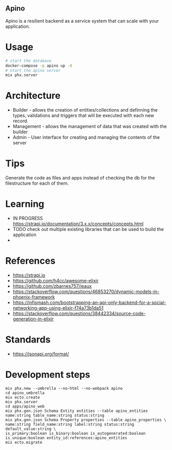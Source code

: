 Apino
-----

Apino is a resilient backend as a service system that can scale with your application.

Usage
=====

  ```bash
  # start the database
  docker-compose -p apino up -d
  # start the apino server
  mix phx.server
  ```

Architecture
============

- Builder - allows the creation of entities/collections and definning the types, 
  validations and triggers that will be executed with each new record.
- Management - allows the management of data that was created with the builder
- Admin - User interface for creating and managing the contents of the server

Tips
====

Generate the code as files and apps instead of checking the db for the filestructure for each of them.

Learning
========

- IN PROGRESS https://strapi.io/documentation/3.x.x/concepts/concepts.html
- TODO check out multiple existing libraries that can be used to build the application
- 

References
==========

- https://strapi.io
- https://github.com/h4cc/awesome-elixir
- https://github.com/zbarnes757/jeaux
- https://stackoverflow.com/questions/46853270/dynamic-models-in-phoenix-framework
- https://infismash.com/bootstrapping-an-api-only-backend-for-a-social-networking-app-using-elixir-f74a73b1da51
- https://stackoverflow.com/questions/38442334/source-code-generation-in-elixir


Standards
=========

- https://jsonapi.org/format/

Development steps
=================
  
  ```
  mix phx.new --umbrella --no-html --no-webpack apino
  cd apino_umbrella
  mix ecto.create
  mix phx.server
  cd apps/apino_web
  mix phx.gen.json Schema Entity entities --table apino_entities name:string table_name:string status:string
  mix phx.gen.json Schema Property properties --table apino_properties \
  name:string field_name:string label:string status:string default_value:string \
  is_primary:boolean is_binary:boolean is_autogenerated:boolean is_unique:boolean entity_id:references:apino_entities
  mix ecto.migrate
  ```

